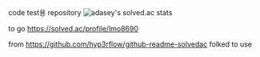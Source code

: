 code test용 repository
![adasey's solved.ac stats](https://github-readme-solvedac.hyp3rflow.vercel.app/api/?handle=lmo8690)

to go https://solved.ac/profile/lmo8690

from https://github.com/hyp3rflow/github-readme-solvedac folked to use